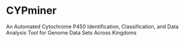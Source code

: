 # CYPminer
An Automated Cytochrome P450 Identification, Classification, and Data Analysis Tool for Genome Data Sets Across Kingdoms
